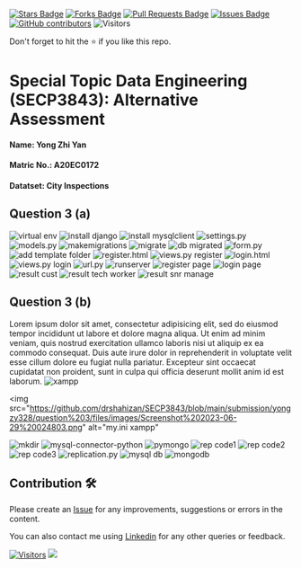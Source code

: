 <a href="https://github.com/drshahizan/SECP3843/stargazers"><img src="https://img.shields.io/github/stars/drshahizan/SECP3843" alt="Stars Badge"/></a>
<a href="https://github.com/drshahizan/SECP3843/network/members"><img src="https://img.shields.io/github/forks/drshahizan/SECP3843" alt="Forks Badge"/></a>
<a href="https://github.com/drshahizan/SECP3843/pulls"><img src="https://img.shields.io/github/issues-pr/drshahizan/SECP3843" alt="Pull Requests Badge"/></a>
<a href="https://github.com/drshahizan/SECP3843/issues"><img src="https://img.shields.io/github/issues/drshahizan/SECP3843" alt="Issues Badge"/></a>
<a href="https://github.com/drshahizan/SECP3843/graphs/contributors"><img alt="GitHub contributors" src="https://img.shields.io/github/contributors/drshahizan/SECP3843?color=2b9348"></a>
![Visitors](https://api.visitorbadge.io/api/visitors?path=https%3A%2F%2Fgithub.com%2Fdrshahizan%2FSECP3843&labelColor=%23d9e3f0&countColor=%23697689&style=flat)


Don't forget to hit the :star: if you like this repo.

# Special Topic Data Engineering (SECP3843): Alternative Assessment

#### Name: Yong Zhi Yan
#### Matric No.: A20EC0172
#### Datatset: City Inspections	

## Question 3 (a)
<img src="https://github.com/drshahizan/SECP3843/blob/main/submission/yongzy328/question%203/files/images/Screenshot%202023-06-29%20003312.png" alt="virtual env">

<img src="https://github.com/drshahizan/SECP3843/blob/main/submission/yongzy328/question%203/files/images/Screenshot%202023-06-29%20004253.png" alt="install django">

<img src="https://github.com/drshahizan/SECP3843/blob/main/submission/yongzy328/question%203/files/images/Screenshot%202023-06-29%20004303.png" alt="install mysqlclient">

<img src="https://github.com/drshahizan/SECP3843/blob/main/submission/yongzy328/question%203/files/images/Screenshot%202023-06-29%20010908.png" alt="settings.py">

<img src="https://github.com/drshahizan/SECP3843/blob/main/submission/yongzy328/question%203/files/images/Screenshot%202023-06-29%20024111.png" alt="models.py">

<img src="https://github.com/drshahizan/SECP3843/blob/main/submission/yongzy328/question%203/files/images/Screenshot%202023-06-29%20004330.png" alt="makemigrations">

<img src="https://github.com/drshahizan/SECP3843/blob/main/submission/yongzy328/question%203/files/images/Screenshot%202023-06-29%20004400.png" alt="migrate">

<img src="https://github.com/drshahizan/SECP3843/blob/main/submission/yongzy328/question%203/files/images/Screenshot%202023-06-29%20004419.png" alt="db migrated">

<img src="https://github.com/drshahizan/SECP3843/blob/main/submission/yongzy328/question%203/files/images/Screenshot%202023-06-29%20023915.png" alt="form.py">

<img src="https://github.com/drshahizan/SECP3843/blob/main/submission/yongzy328/question%203/files/images/Screenshot%202023-06-29%20010513.png" alt="add template folder">

<img src="https://github.com/drshahizan/SECP3843/blob/main/submission/yongzy328/question%203/files/images/Screenshot%202023-06-29%20023901.png" alt="register.html">

<img src="https://github.com/drshahizan/SECP3843/blob/main/submission/yongzy328/question%203/files/images/Screenshot%202023-06-29%20010602.png" alt="views.py register">

<img src="https://github.com/drshahizan/SECP3843/blob/main/submission/yongzy328/question%203/files/images/Screenshot%202023-06-29%20023852.png" alt="login.html">

<img src="https://github.com/drshahizan/SECP3843/blob/main/submission/yongzy328/question%203/files/images/Screenshot%202023-06-29%20023822.png" alt="views.py login">

<img src="https://github.com/drshahizan/SECP3843/blob/main/submission/yongzy328/question%203/files/images/Screenshot%202023-06-29%20023728.png" alt="url.py">

<img src="https://github.com/drshahizan/SECP3843/blob/main/submission/yongzy328/question%203/files/images/Screenshot%202023-06-29%20023611.png" alt="runserver">

<img src="https://github.com/drshahizan/SECP3843/blob/main/submission/yongzy328/question%203/files/images/Screenshot%202023-06-29%20023436.png" alt="register page">

<img src="https://github.com/drshahizan/SECP3843/blob/main/submission/yongzy328/question%203/files/images/Screenshot%202023-06-29%20023454.png" alt="login page">

<img src="https://github.com/drshahizan/SECP3843/blob/main/submission/yongzy328/question%203/files/images/Screenshot%202023-06-29%20023337.png" alt="result cust">

<img src="https://github.com/drshahizan/SECP3843/blob/main/submission/yongzy328/question%203/files/images/Screenshot%202023-06-29%20023409.png" alt="result tech worker">

<img src="https://github.com/drshahizan/SECP3843/blob/main/submission/yongzy328/question%203/files/images/Screenshot%202023-06-29%20023422.png" alt="result snr manage">






## Question 3 (b)
Lorem ipsum dolor sit amet, consectetur adipisicing elit, sed do eiusmod tempor incididunt ut labore et dolore magna aliqua. Ut enim ad minim veniam, quis nostrud exercitation ullamco laboris nisi ut aliquip ex ea commodo consequat. Duis aute irure dolor in reprehenderit in voluptate velit esse cillum dolore eu fugiat nulla pariatur. Excepteur sint occaecat cupidatat non proident, sunt in culpa qui officia deserunt mollit anim id est laborum.
<img src="https://github.com/drshahizan/SECP3843/blob/main/submission/yongzy328/question%203/files/images/Screenshot%202023-06-29%20024629.png" alt="xampp">

<img src="https://github.com/drshahizan/SECP3843/blob/main/submission/yongzy328/question%203/files/images/Screenshot%202023-06-29%20024803.png" alt="my.ini xampp"

<img src="https://github.com/drshahizan/SECP3843/blob/main/submission/yongzy328/question%203/files/images/Screenshot%202023-06-29%20025342.png" alt="mkdir">

<img src="https://github.com/drshahizan/SECP3843/blob/main/submission/yongzy328/question%203/files/images/Screenshot%202023-06-29%20025528.png" alt="mysql-connector-python">

<img src="https://github.com/drshahizan/SECP3843/blob/main/submission/yongzy328/question%203/files/images/Screenshot%202023-06-29%20025629.png" alt="pymongo">

<img src="https://github.com/drshahizan/SECP3843/blob/main/submission/yongzy328/question%203/files/images/Screenshot%202023-06-29%20101607.png" alt="rep code1">

<img src="https://github.com/drshahizan/SECP3843/blob/main/submission/yongzy328/question%203/files/images/Screenshot%202023-06-29%20101642.png" alt="rep code2">

<img src="https://github.com/drshahizan/SECP3843/blob/main/submission/yongzy328/question%203/files/images/Screenshot%202023-06-29%20101653.png" alt="rep code3">

<img src="https://github.com/drshahizan/SECP3843/blob/main/submission/yongzy328/question%203/files/images/Screenshot%202023-06-29%20034350.png" alt="replication.py">

<img src="https://github.com/drshahizan/SECP3843/blob/main/submission/yongzy328/question%203/files/images/Screenshot%202023-06-29%20024510.png" alt="mysql db">

<img src="https://github.com/drshahizan/SECP3843/blob/main/submission/yongzy328/question%203/files/images/Screenshot%202023-06-29%20034255.png" alt="mongodb">



## Contribution 🛠️
Please create an [Issue](https://github.com/drshahizan/special-topic-data-engineering/issues) for any improvements, suggestions or errors in the content.

You can also contact me using [Linkedin](https://www.linkedin.com/in/drshahizan/) for any other queries or feedback.

[![Visitors](https://api.visitorbadge.io/api/visitors?path=https%3A%2F%2Fgithub.com%2Fdrshahizan&labelColor=%23697689&countColor=%23555555&style=plastic)](https://visitorbadge.io/status?path=https%3A%2F%2Fgithub.com%2Fdrshahizan)
![](https://hit.yhype.me/github/profile?user_id=81284918)




